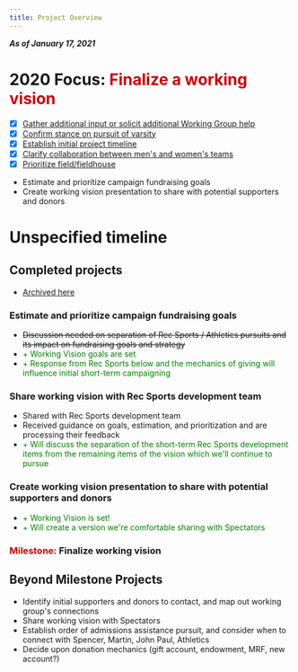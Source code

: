 ```yaml
---
title: Project Overview
---
```

***As of January 17, 2021***

# 2020 Focus: <span style='color:#cc0000'>Finalize a working vision</span>
- [x] [Gather additional input or solicit additional Working Group help](/projects/completed.html)
- [x] [Confirm stance on pursuit of varsity](/projects/completed.html)
- [x] [Establish initial project timeline](/projects/completed.html)
- [x] [Clarify collaboration between men's and women's teams](/projects/completed.html)
- [x] [Prioritize field/fieldhouse](/projects/completed.html)
- Estimate and prioritize campaign fundraising goals
- Create working vision presentation to share with potential supporters and donors

# Unspecified timeline
## Completed projects
- [Archived here](/completed.md)

### Estimate and prioritize campaign fundraising goals
- ~~Discussion needed on separation of Rec Sports / Athletics pursuits and its impact on fundraising goals and strategy~~
- <span style='color:green'>+ Working Vision goals are set</span>
- <span style='color:green'>+ Response from Rec Sports below and the mechanics of giving will influence initial short-term campaigning</span>

### Share working vision with Rec Sports development team
- Shared with Rec Sports development team
- Received guidance on goals, estimation, and prioritization and are processing their feedback
- <span style='color:green'>+ Will discuss the separation of the short-term Rec Sports development items from the remaining items of the vision which we'll continue to pursue</span>

### Create working vision presentation to share with potential supporters and donors
- <span style='color:green'>+ Working Vision is set!</span>
- <span style='color:green'>+ Will create a version we're comfortable sharing with Spectators</span>

### <span style='color:#cc0000'>Milestone:</span> **Finalize working vision**

## Beyond Milestone Projects
- Identify initial supporters and donors to contact, and map out working group's connections
- Share working vision with Spectators
- Establish order of admissions assistance pursuit, and consider when to connect with Spencer, Martin, John Paul, Athletics
- Decide upon donation mechanics (gift account, endowment, MRF, new account?)
